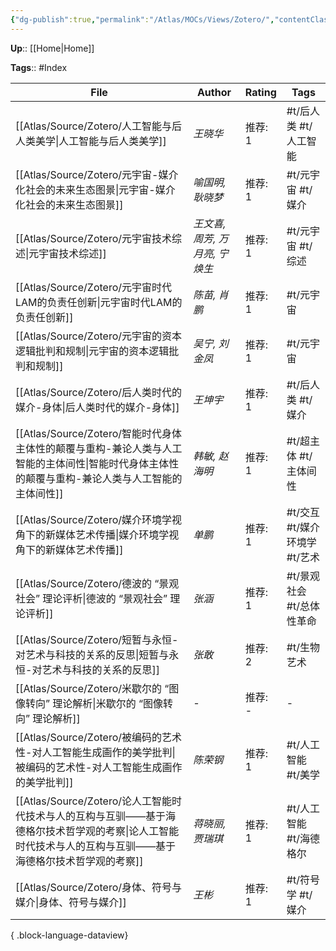 ```yaml
---
{"dg-publish":true,"permalink":"/Atlas/MOCs/Views/Zotero/","contentClasses":"cards, cards-cover, cards-cols-2"}
---
```



**Up**:: [[Home\|Home]]

**Tags**:: #Index

| File                                                                                            | Author              | Rating | Tags                 |
| ----------------------------------------------------------------------------------------------- | ------------------- | ------ | -------------------- |
| [[Atlas/Source/Zotero/人工智能与后人类美学\|人工智能与后人类美学]]                                               | _王晓华_               | 推荐: 1  | #t/后人类 #t/人工智能       |
| [[Atlas/Source/Zotero/元宇宙-媒介化社会的未来生态图景\|元宇宙-媒介化社会的未来生态图景]]                                   | _喻国明, 耿晓梦_          | 推荐: 1  | #t/元宇宙 #t/媒介         |
| [[Atlas/Source/Zotero/元宇宙技术综述\|元宇宙技术综述]]                                                     | _王文喜, 周芳, 万月亮, 宁焕生_ | 推荐: 1  | #t/元宇宙 #t/综述         |
| [[Atlas/Source/Zotero/元宇宙时代LAM的负责任创新\|元宇宙时代LAM的负责任创新]]                                       | _陈苗, 肖鹏_            | 推荐: 1  | #t/元宇宙               |
| [[Atlas/Source/Zotero/元宇宙的资本逻辑批判和规制\|元宇宙的资本逻辑批判和规制]]                                         | _吴宁, 刘金凤_           | 推荐: 1  | #t/元宇宙               |
| [[Atlas/Source/Zotero/后人类时代的媒介-身体\|后人类时代的媒介-身体]]                                             | _王坤宇_               | 推荐: 1  | #t/后人类 #t/媒介         |
| [[Atlas/Source/Zotero/智能时代身体主体性的颠覆与重构-兼论人类与人工智能的主体间性\|智能时代身体主体性的颠覆与重构-兼论人类与人工智能的主体间性]]       | _韩敏, 赵海明_           | 推荐: 1  | #t/超主体 #t/主体间性       |
| [[Atlas/Source/Zotero/媒介环境学视角下的新媒体艺术传播\|媒介环境学视角下的新媒体艺术传播]]                                   | _单鹏_                | 推荐: 1  | #t/交互 #t/媒介环境学 #t/艺术 |
| [[Atlas/Source/Zotero/德波的 “景观社会” 理论评析\|德波的 “景观社会” 理论评析]]                                     | _张涵_                | 推荐: 1  | #t/景观社会 #t/总体性革命     |
| [[Atlas/Source/Zotero/短暂与永恒-对艺术与科技的关系的反思\|短暂与永恒-对艺术与科技的关系的反思]]                               | _张敢_                | 推荐: 2  | #t/生物艺术              |
| [[Atlas/Source/Zotero/米歇尔的 “图像转向” 理论解析\|米歇尔的 “图像转向” 理论解析]]                                   | _\-_                | 推荐: \- | \-                   |
| [[Atlas/Source/Zotero/被编码的艺术性-对人工智能生成画作的美学批判\|被编码的艺术性-对人工智能生成画作的美学批判]]                       | _陈荣钢_               | 推荐: 1  | #t/人工智能 #t/美学        |
| [[Atlas/Source/Zotero/论人工智能时代技术与人的互构与互驯——基于海德格尔技术哲学观的考察\|论人工智能时代技术与人的互构与互驯——基于海德格尔技术哲学观的考察]] | _蒋晓丽, 贾瑞琪_          | 推荐: 1  | #t/人工智能 #t/海德格尔      |
| [[Atlas/Source/Zotero/身体、符号与媒介\|身体、符号与媒介]]                                                   | _王彬_                | 推荐: 1  | #t/符号学 #t/媒介         |

{ .block-language-dataview}
